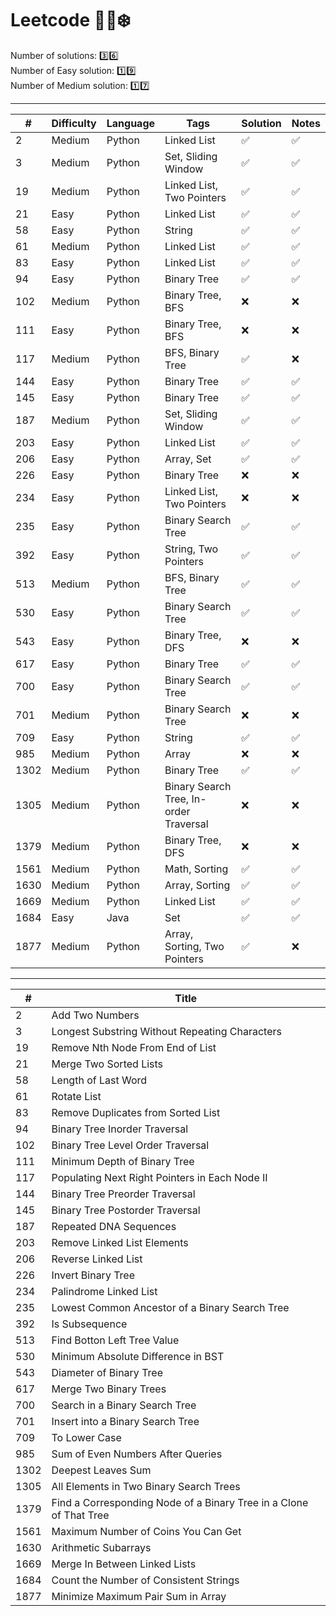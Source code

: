 # Leetcode :woman_technologist::snowflake:

Number of solutions: :three::six: <br/>
Number of Easy solution: :one::nine: <br/>
Number of Medium solution: :one::seven:

---
| #    | Difficulty | Language | Tags                                   | Solution           | Notes              |
| ---- | ---------- | -------- | -------------------------------------- | ------------------ | ------------------ |
| 2    | Medium     | Python   | Linked List                            | :white_check_mark: | :white_check_mark: |
| 3    | Medium     | Python   | Set, Sliding Window                    | :white_check_mark: | :white_check_mark: |
| 19   | Medium     | Python   | Linked List, Two Pointers              | :white_check_mark: | :white_check_mark: |
| 21   | Easy       | Python   | Linked List                            | :white_check_mark: | :white_check_mark: |
| 58   | Easy       | Python   | String                                 | :white_check_mark: | :white_check_mark: |
| 61   | Medium     | Python   | Linked List                            | :white_check_mark: | :white_check_mark: |
| 83   | Easy       | Python   | Linked List                            | :white_check_mark: | :white_check_mark: |
| 94   | Easy       | Python   | Binary Tree                            | :white_check_mark: | :white_check_mark: |
| 102  | Medium     | Python   | Binary Tree, BFS                       | :x:                | :x:                |
| 111  | Easy       | Python   | Binary Tree, BFS                       | :x:                | :x:                |
| 117  | Medium     | Python   | BFS, Binary Tree                       | :white_check_mark: | :x:                |
| 144  | Easy       | Python   | Binary Tree                            | :white_check_mark: | :white_check_mark: |
| 145  | Easy       | Python   | Binary Tree                            | :white_check_mark: | :white_check_mark: |
| 187  | Medium     | Python   | Set, Sliding Window                    | :white_check_mark: | :white_check_mark: |
| 203  | Easy       | Python   | Linked List                            | :white_check_mark: | :white_check_mark: |
| 206  | Easy       | Python   | Array, Set                             | :white_check_mark: | :white_check_mark: |
| 226  | Easy       | Python   | Binary Tree                            | :x:                | :x:                |
| 234  | Easy       | Python   | Linked List, Two Pointers              | :x:                | :x:                |
| 235  | Easy       | Python   | Binary Search Tree                     | :white_check_mark: | :white_check_mark: |
| 392  | Easy       | Python   | String, Two Pointers                   | :white_check_mark: | :white_check_mark: |
| 513  | Medium     | Python   | BFS, Binary Tree                       | :white_check_mark: | :white_check_mark: |
| 530  | Easy       | Python   | Binary Search Tree                     | :white_check_mark: | :white_check_mark: |
| 543  | Easy       | Python   | Binary Tree, DFS                       | :x:                | :x:                |
| 617  | Easy       | Python   | Binary Tree                            | :white_check_mark: | :white_check_mark: |
| 700  | Easy       | Python   | Binary Search Tree                     | :white_check_mark: | :white_check_mark: |
| 701  | Medium     | Python   | Binary Search Tree                     | :x:                | :x:                |
| 709  | Easy       | Python   | String                                 | :white_check_mark: | :white_check_mark: |
| 985  | Medium     | Python   | Array                                  | :x:                | :x:                |
| 1302 | Medium     | Python   | Binary Tree                            | :white_check_mark: | :white_check_mark: |
| 1305 | Medium     | Python   | Binary Search Tree, In-order Traversal | :x:                | :x:                |
| 1379 | Medium     | Python   | Binary Tree, DFS                       | :x:                | :x:                |
| 1561 | Medium     | Python   | Math, Sorting                          | :white_check_mark: | :white_check_mark: |
| 1630 | Medium     | Python   | Array, Sorting                         | :white_check_mark: | :white_check_mark: |
| 1669 | Medium     | Python   | Linked List                            | :white_check_mark: | :white_check_mark: |
| 1684 | Easy       | Java     | Set                                    | :white_check_mark: | :white_check_mark: |
| 1877 | Medium     | Python   | Array, Sorting, Two Pointers           | :white_check_mark: | :x:                |

---
| #    | Title                                                              |
| ---- | ------------------------------------------------------------------ |
| 2    | Add Two Numbers                                                    |
| 3    | Longest Substring Without Repeating Characters                     |
| 19   | Remove Nth Node From End of List                                   |
| 21   | Merge Two Sorted Lists                                             |
| 58   | Length of Last Word                                                |
| 61   | Rotate List                                                        |
| 83   | Remove Duplicates from Sorted List                                 |
| 94   | Binary Tree Inorder Traversal                                      |
| 102  | Binary Tree Level Order Traversal                                  |
| 111  | Minimum Depth of Binary Tree                                       |
| 117  | Populating Next Right Pointers in Each Node II                     |
| 144  | Binary Tree Preorder Traversal                                     |
| 145  | Binary Tree Postorder Traversal                                    |
| 187  | Repeated DNA Sequences                                             |
| 203  | Remove Linked List Elements                                        |
| 206  | Reverse Linked List                                                |
| 226  | Invert Binary Tree                                                 |
| 234  | Palindrome Linked List                                             |
| 235  | Lowest Common Ancestor of a Binary Search Tree                     |
| 392  | Is Subsequence                                                     |
| 513  | Find Botton Left Tree Value                                        |
| 530  | Minimum Absolute Difference in BST                                 |
| 543  | Diameter of Binary Tree                                            |
| 617  | Merge Two Binary Trees                                             |
| 700  | Search in a Binary Search Tree                                     |
| 701  | Insert into a Binary Search Tree                                   |
| 709  | To Lower Case                                                      |
| 985  | Sum of Even Numbers After Queries                                  |
| 1302 | Deepest Leaves Sum                                                 |
| 1305 | All Elements in Two Binary Search Trees                            |
| 1379 | Find a Corresponding Node of a Binary Tree in a Clone of That Tree |
| 1561 | Maximum Number of Coins You Can Get                                |
| 1630 | Arithmetic Subarrays                                               |
| 1669 | Merge In Between Linked Lists                                      |
| 1684 | Count the Number of Consistent Strings                             |
| 1877 | Minimize Maximum Pair Sum in Array                                 |